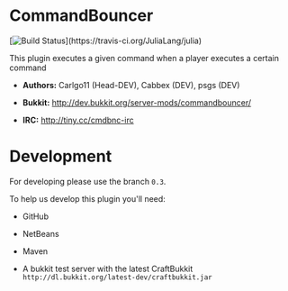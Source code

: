 CommandBouncer
==============

[![Build Status](https://api.travis-ci.org/Simple-devs/CommandBouncer.png?)](https://travis-ci.org/JuliaLang/julia)

This plugin executes a given command when a player executes a certain command

+ **Authors:** Carlgo11 (Head-DEV), Cabbex (DEV), psgs (DEV)

+ **Bukkit:** http://dev.bukkit.org/server-mods/commandbouncer/

+ **IRC:** http://tiny.cc/cmdbnc-irc


Development
==============
For developing please use the branch `0.3`.

To help us develop this plugin you'll need:

- GitHub

- NetBeans

- Maven

- A bukkit test server with the latest CraftBukkit `http://dl.bukkit.org/latest-dev/craftbukkit.jar`
